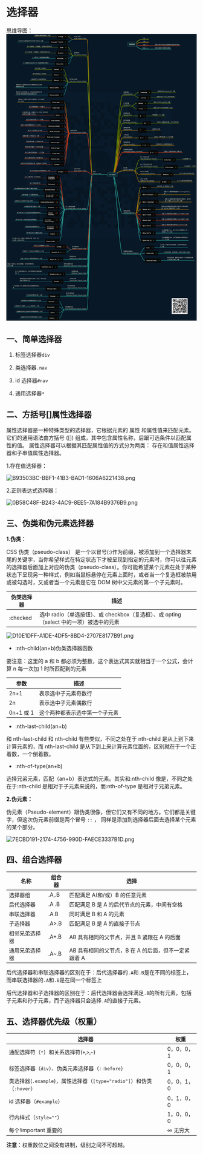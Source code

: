 <script setup>
import selectComponent from "./components/select.vue";
</script>

# 选择器

思维导图：![](https://raw.githubusercontent.com/youtingkun/image-bucket/main/images/css-selector.png)

## 一、简单选择器

1. 标签选择器`div`

2. 类选择器`.nav`

3. id 选择器`#nav`

4. 通用选择器`*`

## 二、方括号[]属性选择器

属性选择器是一种特殊类型的选择器，它根据元素的 属性 和属性值来匹配元素。
它们的通用语法由方括号 ([]) 组成，其中包含属性名称，后跟可选条件以匹配属性的值。
属性选择器可以根据其匹配属性值的方式分为两类： 存在和值属性选择器和子串值属性选择器。

1.存在值选择器：

![B93503BC-BBF1-41B3-BAD1-1606A6221438.png](https://i.loli.net/2019/11/15/x2DMfuJ4r3dFmbS.jpg)

2.正则表达式选择器：

![0B58C48F-B243-4AC9-8EE5-7A184B9376B9.png](https://i.loli.net/2019/11/15/NSJejtr5KdLME7A.jpg)

## 三、伪类和伪元素选择器

**1.伪类：**

CSS 伪类（pseudo-class） 是一个以冒号(:)作为前缀，被添加到一个选择器末尾的关键字，当你希望样式在特定状态下才被呈现到指定的元素时，你可以往元素的选择器后面加上对应的伪类（pseudo-class）。你可能希望某个元素在处于某种状态下呈现另一种样式，例如当鼠标悬停在元素上面时，或者当一个复选框被禁用或被勾选时，又或者当一个元素是它在 DOM 树中父元素的第一个子元素时。

| 伪类选择器 | 描述                                                                                    |
| ---------- | --------------------------------------------------------------------------------------- |
| :checked   | 选中 radio（单选按钮）、或 checkbox（复选框）、或 opting（select 中的一项）被选中的元素 |

![D10E1DFF-A1DE-4DF5-8BD4-2707E8177B91.png](https://i.loli.net/2019/11/15/CFHOsuEq6JjRpeQ.jpg)

- :nth-child(an+b)伪类选择器函数

要注意：这里的 a 和 b 都必须为整数，这个表达式其实就相当于一个公式，会计算 n 每一次加 1 时所匹配到的元素

| 参数      | 描述                           |
| --------- | ------------------------------ |
| 2n+1      | 表示选中子元素奇数行           |
| 2n        | 表示选中子元素偶数行           |
| 0n+1 或 1 | 这个两种都表示选中第一个子元素 |

- :nth-last-child(an+b)

和 nth-last-child 和 nth-child 有些类似，不同之处在于 nth-child 是从上到下来计算元素的，而 nth-last-child 是从下到上来计算元素位置的，区别就在于一个正着数，一个倒着数。

<selectComponent />

- :nth-of-type(an+b)

选择兄弟元素，匹配（an+b）表达式的元素。其实和:nth-child 像是，不同之处在于:nth-child 是相对于子元素来说的，而:nth-of-type 是相对于兄弟元素。

**2.伪元素：**

伪元素（Pseudo-element）跟伪类很像，但它们又有不同的地方。它们都是关键字，但这次伪元素前缀是两个冒号 `::` ， 同样是添加到选择器后面去选择某个元素的某个部分。

![7ECBD191-2174-4756-990D-FAECE3337B1D.png](https://i.loli.net/2019/11/15/fpQaSP87Y4sZ5kn.jpg)

## 四、组合选择器

| 名称           | 组合器 | 选择                                                 |
| -------------- | ------ | ---------------------------------------------------- |
| 选择器组       | .A,.B  | 匹配满足 A(和/或）B 的任意元素                       |
| 后代选择器     | .A .B  | 匹配满足 B 是 A 的后代节点的元素，中间有空格         |
| 串联选择器     | .A.B   | 同时满足 B 和 A 的元素                               |
| 子选择器       | .A>.B  | 匹配满足 B 是 A 的直接子节点                         |
| 相邻兄弟选择器 | .A+.B  | AB 具有相同的父节点，并且 B 紧跟在 A 的后面          |
| 通用兄弟选择器 | .A~.B  | AB 具有相同的父节点，B 在 A 的后面，但不一定紧跟着 A |

后代选择器和串联选择器的区别在于：后代选择器的`.A`和`.B`是在不同的标签上，而串联选择器的`.A`和`.B`是在同一个标签上

后代选择器和子选择器的区别在于：后代选择器会选择满足`.B`的所有元素，包括子元素和孙子元素，而子选择器只会选择`.A`的直接子元素。

## 五、选择器优先级（权重）

| 选择器                                                                 | 权重       |
| ---------------------------------------------------------------------- | ---------- |
| 通配选择符（`*`）和关系选择符(`+`,`>`,`~`)                             | 0，0，0，1 |
| 标签选择器（`div`）、伪类元素选择器（`::before`）                      | 0，0，0，1 |
| 类选择器(`.example`)，属性选择器（`[type="radio"]`）和伪类（`:hover`） | 0，0，1，0 |
| id 选择器（`#example`）                                                | 0，1，0，0 |
| 行内样式（`style=""`）                                                 | 1，0，0，0 |
| 每个!important 重要的                                                  | ∞ 无穷大   |

**注意**：权重数位之间没有进制，级别之间不可超越。
